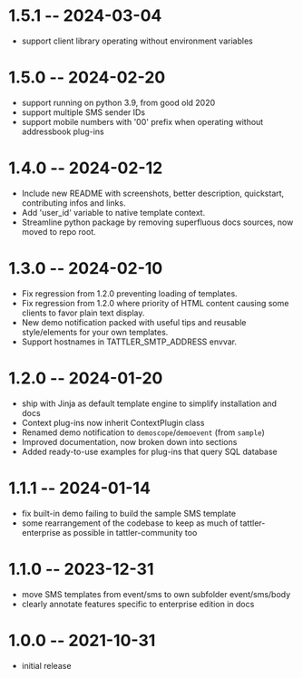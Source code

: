 # 1.5.1 -- 2024-03-04

- support client library operating without environment variables

# 1.5.0 -- 2024-02-20

- support running on python 3.9, from good old 2020
- support multiple SMS sender IDs
- support mobile numbers with '00' prefix when operating without addressbook plug-ins

# 1.4.0 -- 2024-02-12

- Include new README with screenshots, better description, quickstart, contributing infos and links.
- Add 'user_id' variable to native template context.
- Streamline python package by removing superfluous docs sources, now moved to repo root.

# 1.3.0 -- 2024-02-10

- Fix regression from 1.2.0 preventing loading of templates.
- Fix regression from 1.2.0 where priority of HTML content causing some clients to favor plain text display.
- New demo notification packed with useful tips and reusable style/elements for your own templates.
- Support hostnames in TATTLER_SMTP_ADDRESS envvar.

# 1.2.0 -- 2024-01-20

- ship with Jinja as default template engine to simplify installation and docs
- Context plug-ins now inherit ContextPlugin class
- Renamed demo notification to `demoscope`/`demoevent` (from `sample`)
- Improved documentation, now broken down into sections
- Added ready-to-use examples for plug-ins that query SQL database

# 1.1.1 -- 2024-01-14

- fix built-in demo failing to build the sample SMS template
- some rearrangement of the codebase to keep as much of tattler-enterprise as possible in tattler-community too

# 1.1.0 -- 2023-12-31

- move SMS templates from event/sms to own subfolder event/sms/body
- clearly annotate features specific to enterprise edition in docs

# 1.0.0 -- 2021-10-31

- initial release
